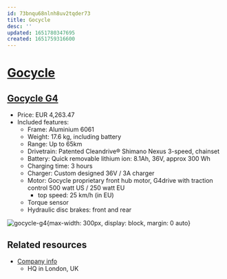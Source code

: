 ```yaml
---
id: 73bnqu68nlnh8uv2tqder73
title: Gocycle
desc: ''
updated: 1651780347695
created: 1651759316600
---
```

# [Gocycle](https://gocycle.com/?noredirect=true#intro)

## [Gocycle G4](https://gocycle.com/eu/webstore/gocycles/gocycle-g4/)

- Price: EUR 4,263.47
- Included features:
    - Frame: Aluminium 6061
    - Weight: 17.6 kg, including battery
    - Range: Up to 65km
    - Drivetrain: Patented Cleandrive® Shimano Nexus 3-speed, chainset
    - Battery: Quick removable lithium ion: 8.1Ah, 36V, approx 300 Wh
    - Charging time: 3 hours
    - Charger: Custom designed 36V / 3A charger
    - Motor: Gocycle proprietary front hub motor, G4drive with traction control 500 watt US / 250 watt EU
        - top speed: 25 km/h (in EU)
    - Torque sensor
    - Hydraulic disc brakes: front and rear

![gocycle-g4](https://th.bing.com/th/id/OIP.Bx5_kghDbe1ritbkXPJ96gHaE0?pid=ImgDet&w=203&h=135.29950000000002&c=7&dpr=1,25){max-width: 300px, display: block, margin: 0 auto}

## Related resources

- [Company info](https://gocycle.com/about/)
    - HQ in London, UK